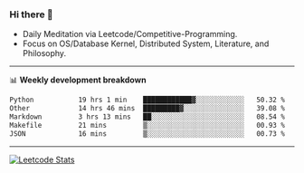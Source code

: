 ### Hi there 👋
* Daily Meditation via Leetcode/Competitive-Programming.
* Focus on OS/Database Kernel, Distributed System, Literature, and Philosophy.

-------

📊 **Weekly development breakdown**
<!--START_SECTION:waka-->

```txt
Python           19 hrs 1 min    ████████████▓░░░░░░░░░░░░   50.32 %
Other            14 hrs 46 mins  █████████▓░░░░░░░░░░░░░░░   39.08 %
Markdown         3 hrs 13 mins   ██░░░░░░░░░░░░░░░░░░░░░░░   08.54 %
Makefile         21 mins         ▒░░░░░░░░░░░░░░░░░░░░░░░░   00.93 %
JSON             16 mins         ▒░░░░░░░░░░░░░░░░░░░░░░░░   00.73 %
```

<!--END_SECTION:waka-->

-------

[![Leetcode Stats](https://leetcard.jacoblin.cool/hzhang413?font=Fira+Mono)](https://leetcode.com/fxrc)
<!-- ![image](./cyberpunk-ghost-in-the-shell.gif)
![image](./gis-archive.png) -->
